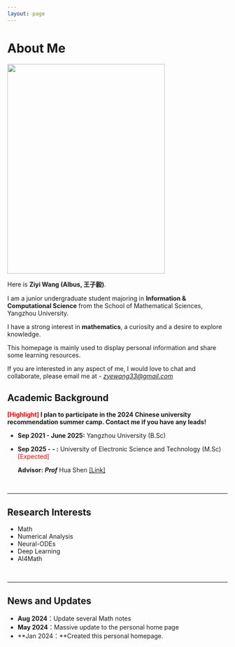 ```yaml
---
layout: page
---
```


# About Me

<img src="https://ZyeWang33.github.io/wzy.JPG" class="floatpic" width="360" height="480">

Here is **Ziyi Wang (Albus, 王子毅)**.

I am a junior undergraduate student majoring in **Information & Computational Science** from the School of Mathematical Sciences, Yangzhou University.

I have a strong interest in **mathematics**, a curiosity and a desire to explore knowledge.

This homepage is mainly used to display personal information and share some learning resources.

If you are interested in any aspect of me, I would love to chat and collaborate, please email me at - *zyewang33@gmail.com*

## Academic Background

**<font color='red'>[Highlight]</font> I plan to participate in the 2024 Chinese university recommendation summer camp. Contact me if you have any leads!**

- **Sep 2021 - June 2025:** Yangzhou University (B.Sc)

- **Sep 2025 - - :** University of Electronic Science  and Technology (M.Sc)<font color='red'>[Expected]</font> 

  **Advisor:**      ***Prof***  Hua Shen [[Link]](https://www.math.uestc.edu.cn/info/1076/4553.htm)

  <br>

---

## Research Interests

- Math
- Numerical Analysis
- Neural-ODEs
- Deep Learning
- AI4Math

<br>

---

## News and Updates

- **Aug  2024**：Update several Math notes
- **May 2024**：Massive update to the personal home page
- **Jan   2024：**Created this personal homepage.

<br>

